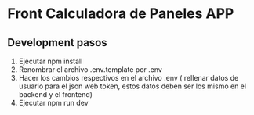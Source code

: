 # Front Calculadora de Paneles APP

## Development pasos

1. Ejecutar npm install
2. Renombrar el archivo .env.template por .env
3. Hacer los cambios respectivos en el archivo .env ( rellenar datos de usuario para el json web token, estos datos deben ser los mismo en el backend y el frontend)
4. Ejecutar npm run dev
